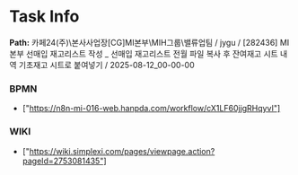 # Task Info

**Path:** 카페24(주)\본사사업장\[CG]MI본부\MIH그룹\밸류업팀 / jygu / [282436] MI본부 선매입 재고리스트 작성 _ 선매입 재고리스트 전월 파일 복사 후 잔여재고 시트 내역 기초재고 시트로 붙여넣기 / 2025-08-12_00-00-00

### BPMN
- ["https://n8n-mi-016-web.hanpda.com/workflow/cX1LF60jjgRHqyvI"]

### WIKI
- ["https://wiki.simplexi.com/pages/viewpage.action?pageId=2753081435"]

